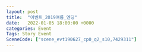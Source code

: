 ```yaml
---
layout: post
title:  "이벤트_2019여름_엔딩"
date:   2022-01-05 18:00:00 +0000
categories: Event
Tags: Story Event
SceneCode: ["scene_evt190627_cp0_q2_s10,7429311"]
---
```

